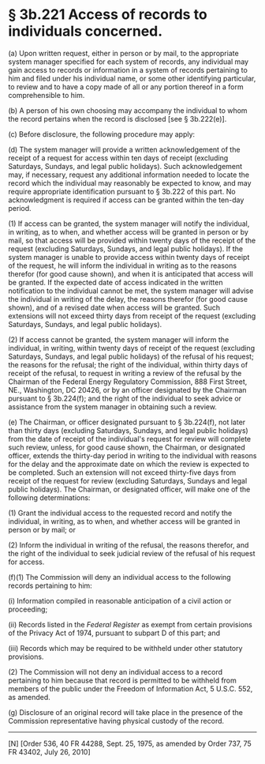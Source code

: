 # § 3b.221   Access of records to individuals concerned.

(a) Upon written request, either in person or by mail, to the appropriate system manager specified for each system of records, any individual may gain access to records or information in a system of records pertaining to him and filed under his individual name, or some other identifying particular, to review and to have a copy made of all or any portion thereof in a form comprehensible to him. 


(b) A person of his own choosing may accompany the individual to whom the record pertains when the record is disclosed [see § 3b.222(e)]. 


(c) Before disclosure, the following procedure may apply: 


(d) The system manager will provide a written acknowledgement of the receipt of a request for access within ten days of receipt (excluding Saturdays, Sundays, and legal public holidays). Such acknowledgement may, if necessary, request any additional information needed to locate the record which the individual may reasonably be expected to know, and may require appropriate identification pursuant to § 3b.222 of this part. No acknowledgment is required if access can be granted within the ten-day period. 


(1) If access can be granted, the system manager will notify the individual, in writing, as to when, and whether access will be granted in person or by mail, so that access will be provided within twenty days of the receipt of the request (excluding Saturdays, Sundays, and legal public holidays). If the system manager is unable to provide access within twenty days of receipt of the request, he will inform the individual in writing as to the reasons therefor (for good cause shown), and when it is anticipated that access will be granted. If the expected date of access indicated in the written notification to the individual cannot be met, the system manager will advise the individual in writing of the delay, the reasons therefor (for good cause shown), and of a revised date when access will be granted. Such extensions will not exceed thirty days from receipt of the request (excluding Saturdays, Sundays, and legal public holidays). 


(2) If access cannot be granted, the system manager will inform the individual, in writing, within twenty days of receipt of the request (excluding Saturdays, Sundays, and legal public holidays) of the refusal of his request; the reasons for the refusal; the right of the individual, within thirty days of receipt of the refusal, to request in writing a review of the refusal by the Chairman of the Federal Energy Regulatory Commission, 888 First Street, NE., Washington, DC 20426, or by an officer designated by the Chairman pursuant to § 3b.224(f); and the right of the individual to seek advice or assistance from the system manager in obtaining such a review. 


(e) The Chairman, or officer designated pursuant to § 3b.224(f), not later than thirty days (excluding Saturdays, Sundays, and legal public holidays) from the date of receipt of the individual's request for review will complete such review, unless, for good cause shown, the Chairman, or designated officer, extends the thirty-day period in writing to the individual with reasons for the delay and the approximate date on which the review is expected to be completed. Such an extension will not exceed thirty-five days from receipt of the request for review (excluding Saturdays, Sundays and legal public holidays). The Chairman, or designated officer, will make one of the following determinations: 


(1) Grant the individual access to the requested record and notify the individual, in writing, as to when, and whether access will be granted in person or by mail; or 


(2) Inform the individual in writing of the refusal, the reasons therefor, and the right of the individual to seek judicial review of the refusal of his request for access. 


(f)(1) The Commission will deny an individual access to the following records pertaining to him: 


(i) Information compiled in reasonable anticipation of a civil action or proceeding; 


(ii) Records listed in the _Federal Register_ as exempt from certain provisions of the Privacy Act of 1974, pursuant to subpart D of this part; and 


(iii) Records which may be required to be withheld under other statutory provisions. 


(2) The Commission will not deny an individual access to a record pertaining to him because that record is permitted to be withheld from members of the public under the Freedom of Information Act, 5 U.S.C. 552, as amended. 


(g) Disclosure of an original record will take place in the presence of the Commission representative having physical custody of the record. 



---

[N] [Order 536, 40 FR 44288, Sept. 25, 1975, as amended by Order 737, 75 FR 43402, July 26, 2010]




